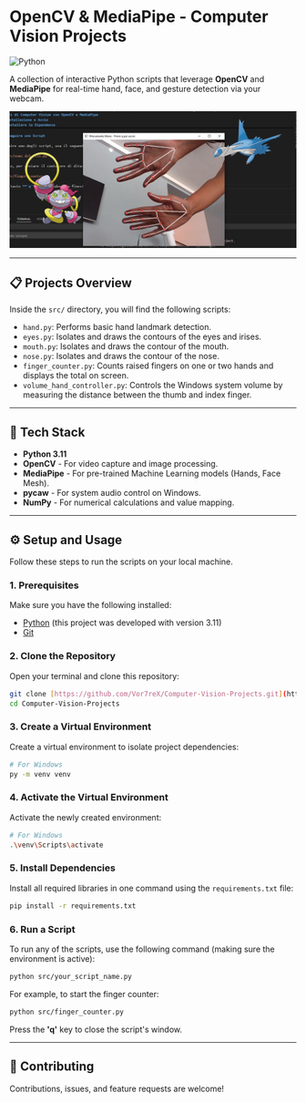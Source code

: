 # OpenCV & MediaPipe - Computer Vision Projects

![Python](https://img.shields.io/badge/Python-3.11-blue.svg)


A collection of interactive Python scripts that leverage **OpenCV** and **MediaPipe** for real-time hand, face, and gesture detection via your webcam.

![Project Demo](assets/Hand_output.png)


---

## 📋 Projects Overview

Inside the `src/` directory, you will find the following scripts:

* `hand.py`: Performs basic hand landmark detection.
* `eyes.py`: Isolates and draws the contours of the eyes and irises.
* `mouth.py`: Isolates and draws the contour of the mouth.
* `nose.py`: Isolates and draws the contour of the nose.
* `finger_counter.py`: Counts raised fingers on one or two hands and displays the total on screen.
* `volume_hand_controller.py`: Controls the Windows system volume by measuring the distance between the thumb and index finger.

---

## 🚀 Tech Stack

* **Python 3.11**
* **OpenCV** - For video capture and image processing.
* **MediaPipe** - For pre-trained Machine Learning models (Hands, Face Mesh).
* **pycaw** - For system audio control on Windows.
* **NumPy** - For numerical calculations and value mapping.

---

## ⚙️ Setup and Usage

Follow these steps to run the scripts on your local machine.

### 1. Prerequisites

Make sure you have the following installed:
* [Python](https://www.python.org/downloads/release/python-3110/) (this project was developed with version 3.11)
* [Git](https://git-scm.com/)

### 2. Clone the Repository

Open your terminal and clone this repository:
```bash
git clone [https://github.com/Vor7reX/Computer-Vision-Projects.git](https://github.com/Vor7reX/Computer-Vision-Projects.git)
cd Computer-Vision-Projects
```

### 3. Create a Virtual Environment

Create a virtual environment to isolate project dependencies:
```bash
# For Windows
py -m venv venv
```

### 4. Activate the Virtual Environment

Activate the newly created environment:
```bash
# For Windows
.\venv\Scripts\activate
```

### 5. Install Dependencies

Install all required libraries in one command using the `requirements.txt` file:
```bash
pip install -r requirements.txt
```

### 6. Run a Script

To run any of the scripts, use the following command (making sure the environment is active):
```bash
python src/your_script_name.py
```
For example, to start the finger counter:
```bash
python src/finger_counter.py
```
Press the **'q'** key to close the script's window.

---

## 🤝 Contributing

Contributions, issues, and feature requests are welcome!
